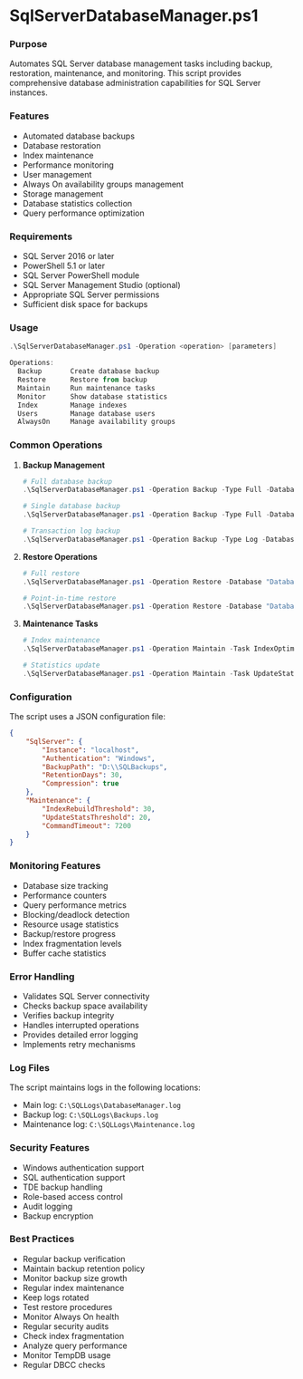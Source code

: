 # SqlServerDatabaseManager.ps1

### Purpose
Automates SQL Server database management tasks including backup, restoration, maintenance, and monitoring. This script provides comprehensive database administration capabilities for SQL Server instances.

### Features
- Automated database backups
- Database restoration
- Index maintenance
- Performance monitoring
- User management
- Always On availability groups management
- Storage management
- Database statistics collection
- Query performance optimization

### Requirements
- SQL Server 2016 or later
- PowerShell 5.1 or later
- SQL Server PowerShell module
- SQL Server Management Studio (optional)
- Appropriate SQL Server permissions
- Sufficient disk space for backups

### Usage
```powershell
.\SqlServerDatabaseManager.ps1 -Operation <operation> [parameters]

Operations:
  Backup       Create database backup
  Restore      Restore from backup
  Maintain     Run maintenance tasks
  Monitor      Show database statistics
  Index        Manage indexes
  Users        Manage database users
  AlwaysOn     Manage availability groups
```

### Common Operations

1. **Backup Management**
   ```powershell
   # Full database backup
   .\SqlServerDatabaseManager.ps1 -Operation Backup -Type Full -Database All
   
   # Single database backup
   .\SqlServerDatabaseManager.ps1 -Operation Backup -Type Full -Database "DatabaseName"
   
   # Transaction log backup
   .\SqlServerDatabaseManager.ps1 -Operation Backup -Type Log -Database "DatabaseName"
   ```

2. **Restore Operations**
   ```powershell
   # Full restore
   .\SqlServerDatabaseManager.ps1 -Operation Restore -Database "DatabaseName" -BackupFile "backup.bak"
   
   # Point-in-time restore
   .\SqlServerDatabaseManager.ps1 -Operation Restore -Database "DatabaseName" -PointInTime "2024-01-15T14:30:00"
   ```

3. **Maintenance Tasks**
   ```powershell
   # Index maintenance
   .\SqlServerDatabaseManager.ps1 -Operation Maintain -Task IndexOptimize
   
   # Statistics update
   .\SqlServerDatabaseManager.ps1 -Operation Maintain -Task UpdateStats
   ```

### Configuration
The script uses a JSON configuration file:
```json
{
    "SqlServer": {
        "Instance": "localhost",
        "Authentication": "Windows",
        "BackupPath": "D:\\SQLBackups",
        "RetentionDays": 30,
        "Compression": true
    },
    "Maintenance": {
        "IndexRebuildThreshold": 30,
        "UpdateStatsThreshold": 20,
        "CommandTimeout": 7200
    }
}
```

### Monitoring Features
- Database size tracking
- Performance counters
- Query performance metrics
- Blocking/deadlock detection
- Resource usage statistics
- Backup/restore progress
- Index fragmentation levels
- Buffer cache statistics

### Error Handling
- Validates SQL Server connectivity
- Checks backup space availability
- Verifies backup integrity
- Handles interrupted operations
- Provides detailed error logging
- Implements retry mechanisms

### Log Files
The script maintains logs in the following locations:
- Main log: `C:\SQLLogs\DatabaseManager.log`
- Backup log: `C:\SQLLogs\Backups.log`
- Maintenance log: `C:\SQLLogs\Maintenance.log`

### Security Features
- Windows authentication support
- SQL authentication support
- TDE backup handling
- Role-based access control
- Audit logging
- Backup encryption

### Best Practices
- Regular backup verification
- Maintain backup retention policy
- Monitor backup size growth
- Regular index maintenance
- Keep logs rotated
- Test restore procedures
- Monitor Always On health
- Regular security audits
- Check index fragmentation
- Analyze query performance
- Monitor TempDB usage
- Regular DBCC checks
